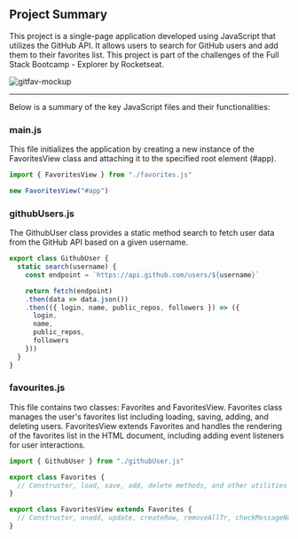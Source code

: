 ## Project Summary

This project is a single-page application developed using JavaScript that utilizes the GitHub API. 
It allows users to search for GitHub users and add them to their favorites list.
This project is part of the challenges of the Full Stack Bootcamp - Explorer by Rocketseat.

![gitfav-mockup](https://github.com/bedeschiotavia/stage-06-gitfav/assets/74593495/537eef75-04b5-4d26-b88c-d56680ddc988)


---

Below is a summary of the key JavaScript files and their functionalities:

### main.js

This file initializes the application by creating a new instance of the FavoritesView class and attaching it to the specified root element (#app).

```javascript
import { FavoritesView } from "./favorites.js"

new FavoritesView("#app")

```

### githubUsers.js

The GithubUser class provides a static method search to fetch user data from the GitHub API based on a given username.

```javascript
export class GithubUser {
  static search(username) {
    const endpoint = `https://api.github.com/users/${username}`

    return fetch(endpoint)
    .then(data => data.json())
    .then(({ login, name, public_repos, followers }) => ({
      login,
      name,
      public_repos,
      followers
    }))
  }
}
```

### favourites.js

This file contains two classes: Favorites and FavoritesView.
Favorites class manages the user's favorites list including loading, saving, adding, and deleting users.
FavoritesView extends Favorites and handles the rendering of the favorites list in the HTML document, including adding event listeners for user interactions.

```javascript
import { GithubUser } from "./githubUser.js"

export class Favorites {
  // Constructor, load, save, add, delete methods, and other utilities
}

export class FavoritesView extends Favorites {
  // Constructor, onadd, update, createRow, removeAllTr, checkMessageNoFav methods
}
```
